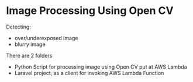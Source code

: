 # Image Processing Using Open CV

Detecting:
- over/underexposed image
- blurry image

There are 2 folders
- Python Script for processing image using Open CV put at AWS Lambda
- Laravel project, as a client for invoking AWS Lambda Function